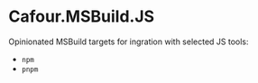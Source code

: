 # Cafour.MSBuild.JS

Opinionated MSBuild targets for ingration with selected JS tools:

* `npm`
* `pnpm`
